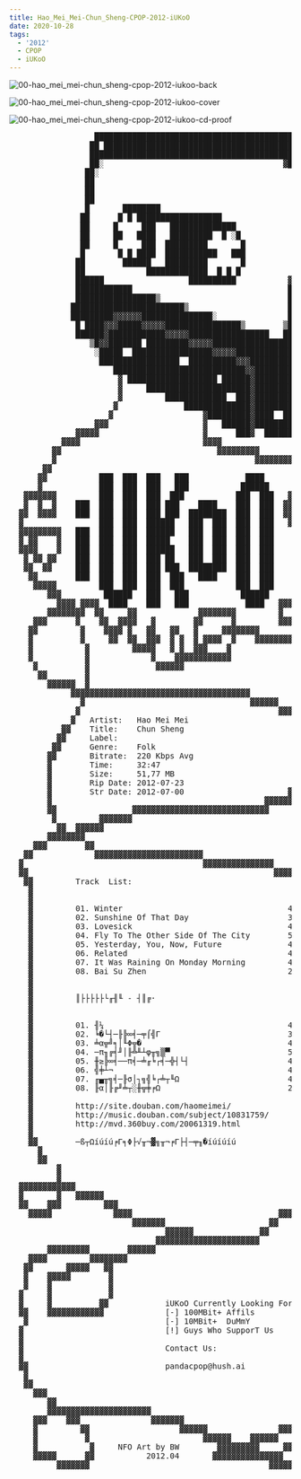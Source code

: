 ```yaml
---
title: Hao_Mei_Mei-Chun_Sheng-CPOP-2012-iUKoO
date: 2020-10-28
tags:
  - '2012'
  - CPOP
  - iUKoO
---
```


![00-hao_mei_mei-chun_sheng-cpop-2012-iukoo-back](https://goindex.65style.workers.dev/1:/Hao_Mei_Mei-Chun_Sheng-CPOP-2012-iUKoO/00-hao_mei_mei-chun_sheng-cpop-2012-iukoo-back.jpg)

![00-hao_mei_mei-chun_sheng-cpop-2012-iukoo-cover](https://goindex.65style.workers.dev/1:/Hao_Mei_Mei-Chun_Sheng-CPOP-2012-iUKoO/00-hao_mei_mei-chun_sheng-cpop-2012-iukoo-cover.jpg)

![00-hao_mei_mei-chun_sheng-cpop-2012-iukoo-cd-proof](https://goindex.65style.workers.dev/1:/Hao_Mei_Mei-Chun_Sheng-CPOP-2012-iUKoO/00-hao_mei_mei-chun_sheng-cpop-2012-iukoo-cd-proof.jpg)

<retrotxt v-slot>
<pre class="has-text-plain text-1x font-ibm_vga_8x16">
                  ███████████████████████████████████████████████░░░░░
                 ██ ███████████████████████████████████████████████░░░░░
                 █████████████████████████████████████████████  ███░░░░░░
                 ██░                                      ▓████████░░░░░░
                ██░                                         ███████░░░░░░
                ██                                           ██████░░░░░░
                ██                                            █████░░░░░░
                ██                                           █████░░░░░░
                █       ████████                             █████░░░░░░
               ██      █ █ ██████████████████                █████░░░░░░
               ██     █     ███   ██████████████             █████░░░░░░
               ██     ██   ████   █████████  █ ░█            █████░░░░░░
               ██     █     ███  █████████       █          █████░░░░░░
               █       █ █ ████  ███████████   ███          █████░░░░░░
              ██        ██████   █████████       █          █████░░░░░░
              ██             █████████████  █ █ █           █████░░░░░░
              ██████                  ██████████           ▓████░░░░░░
              ████████████                                 █████░░░░░░
              █████████████████▒                           █████░░░░░░
             ████████████████████████▒                     █████░░░░░░
             █████████▓▓▓▓▓▓███████████████░               █████░░░░░░
              █ ████▓▓▓█████▓▓▓▓▓████████████████▒        ▒█████░░██░░
              ██████▓████████████▓▓▓▓▓█████████████████   █████░░▓██░░
                 ▒█▓▓███████ █████████▓▓▓▓▓████████████████████░░███░
                  ░█████  █████████████████▓▓▓▓▓███████████████░░███░
                   █████████████████  ██████████▓▓▓████████████░░██░░
                      ████████████████████████████▓▓██████████░░▓██░░
                       ▓ ███████████████████ ██████▓██████████░░███░
                       ▓     ██████████████████████▓██████████░░███░
                       ▓         █████████████  ███▓██████████░░███░
                      ▓              ██████████████▓██████████░▓██░░
                     ▓                   ▓█████████▓████  ███░░░░░░░
                  ▓▓▓                    ▓   ██████▓█████████░░░░░░
              ▓▓▓▓▓                      ▓      ███▓  ██████░░░░░░
           ▓▓▓▓                          ▓▓▓▓
         ▓▓                                 ▓▓▓▓▓▓▓▓▓
         ▓                                          ▓▓▓▓▓▓▓▓▓▓▓
       ▓▓                                                     ▓▓▓▓▓▓
      ▓▓           ███  ███  ███   ███            ████              ▓▓▓▓▓▓
      ▓            ███  ███  ███   ███           ██████                   ▓▓▓
   ▓▓▓▓▓▓▓         ███  ███  ███  ███           ███  ███   ▓▓▓▓              ▓
   ▓  ▓  ▓    ███  ███  ███  ███ ███    ████    ███  ███  ▓▓   ▓▓▓▓▓▓        ▓
  ▓▓  ▓▓▓▓    ███  ███  ███  ███ ███  ████████  ███  ███  ▓▓         ▓▓▓     ▓
  ▓                ███  ███  ██████   ███  ███  ███  ███   ▓▓▓▓▓▓▓▓    ▓  ▓▓▓
  ▓▓▓▓▓▓▓▓▓   ███  ███  ███  ██████   ███  ███  ███  ███    ▓ ▓▓▓▓▓▓▓▓▓▓▓▓
  ▓ ▓▓    ▓   ███  ███  ███  █████    ███  ███  ███  ███    ▓▓      ▓▓▓
  ▓▓▓▓    ▓   ███  ███  ███  ██████   ███  ███  ███  ███     ▓▓▓▓▓▓▓▓▓
   ▓ ▓▓ ▓▓    ███  ███  ███  ███ ██   ███  ███  ███  ███              ▓▓
   ▓▓  ▓▓     ███  ███  ███  ███ ███  ████████  ███  ███    ▓▓▓▓▓▓▓    ▓
    ▓▓        ███  ███  ███  ███  ███   ████    ███  ███    ▓     ▓ ▓▓▓
     ▓▓▓▓▓         ███  ███  ███  ███           ███  ███     ▓▓▓▓▓▓▓▓
        ▓▓▓         ██████   ███   ███           ██████          ▓
          ▓▓▓▓ ▓▓▓▓  ████    ███   ███            ████   ▓▓▓▓▓▓ ▓▓
        ▓▓▓▓▓▓▓▓  ▓▓     ▓▓             ▓▓▓▓▓▓▓▓         ▓    ▓▓▓
     ▓▓▓      ▓    ▓▓  ▓▓▓▓   ▓        ▓▓      ▓         ▓▓▓▓▓▓
    ▓▓         ▓    ▓▓▓▓ ▓   ▓▓   ▓▓   ▓     ▓▓▓▓▓▓▓▓        ▓▓
    ▓          ▓     ▓▓  ▓▓  ▓▓▓  ▓ ▓  ▓ ▓▓▓▓  ▓    ▓▓▓▓▓▓▓▓▓▓
    ▓           ▓         ▓▓▓▓▓   ▓ ▓  ▓▓▓    ▓
    ▓           ▓             ▓    ▓▓▓▓▓▓▓▓▓▓▓▓
     ▓          ▓              ▓▓▓▓▓▓
      ▓▓        ▓
        ▓▓▓▓▓▓  ▓
             ▓▓▓▓▓▓▓▓▓▓▓▓▓▓▓▓▓▓▓▓▓▓▓▓▓▓▓▓▓▓▓▓▓▓▓▓▓▓
               ▓                                   ▓▓▓▓▓▓
              ▓                                          ▓▓▓
             ▓   Artist:   Hao Mei Mei                      ▓▓▓▓
           ▓▓    Title:    Chun Sheng                          ▓▓▓▓
          ▓▓     Label:                                           ▓
         ▓▓      Genre:    Folk                                    ▓
        ▓▓       Bitrate:  220 Kbps Avg                            ▓▓
        ▓        Time:     32:47                                    ▓
        ▓        Size:     51,77 MB                               ▓▓▓
        ▓        Rip Date: 2012-07-23                          ▓▓▓▓
        ▓        Str Date: 2012-07-00                      ▓▓▓▓▓
        ▓                                             ▓▓▓▓▓▓
        ▓▓                ▓▓▓▓▓▓▓▓▓▓▓▓▓▓▓▓▓▓▓▓▓▓▓▓▓▓▓▓▓
         ▓         ▓▓▓▓▓▓▓
          ▓▓  ▓▓▓▓▓▓
        ▓▓▓▓▓▓▓▓
     ▓▓▓        ▓▓
   ▓▓             ▓▓▓▓▓▓▓▓▓▓▓▓▓▓▓▓▓▓▓▓▓▓▓
  ▓                                      ▓▓▓▓▓▓▓▓▓▓▓▓▓▓▓
  ▓▓                                                    ▓▓▓▓▓▓
   ▓▓         Track  List:                                    ▓▓▓▓▓
    ▓                                                             ▓▓▓▓
    ▓                                                                ▓▓
    ▓         01. Winter                                   4:01        ▓
    ▓         02. Sunshine Of That Day                     3:57        ▓
    ▓         03. Lovesick                                 4:05        ▓
    ▓         04. Fly To The Other Side Of The City        5:46        ▓
    ▓         05. Yesterday, You, Now, Future              4:17        ▓
    ▓         06. Related                                  4:08        ▓
    ▓         07. It Was Raining On Monday Morning         4:19        ▓
    ▓         08. Bai Su Zhen                              2:14        ▓
    ▓                                                                  ▓▓
    ▓                                                                   ▓
    ▓         ║├├├├├└╓╢╙ - ┤║╔·                                          ▓
    ▓                                                                    ▓
    ▓                                                                    ▓
    ▓         01. ╢¼                                       4:01          ▓
    ▓         02. ╘�└┤─╟╠∞╡─╤⌠╣Γ                           3:57          ▓
    ▓         03. ╧α╦╝╕│╙Φ╦�                               4:05          ▓
    ▓         04. ─π╖╔╡╜│╟╩╨┴φ╥╗▒▀                         5:46          ▓
    ▓         05. ╫≥╠∞╡──π╡─╧╓╘┌╡─╬┤└┤                     4:17          ▓
    ▓         06. ╣╪┴¬                                     4:08          ▓
    ▓         07. ╓▄╥╗╡─╟σ│┐╗╣╘┌╧┬╙Ω                       4:19          ▓
    ▓         08. ╟α│╟╔╜╧┬░╫╦╪╒Ω                           2:14          ▓
    ▓                                                                    ▓
    ▓         http://site.douban.com/haomeimei/                          ▓
    ▓         http://music.douban.com/subject/10831759/                  ▓
    ▓         http://mvd.360buy.com/20061319.html                        ▓
    ▓                                                                    ▓
    ▓▓        ─ß┬Ωíúíú╒Γ╕Φ├√╥¬▓╗╥¬╒Γ├┤─╤╖�íúíúíú                         ▓
      ▓                                                                  ▓
      ▓▓                                                                 ▓
          ▓                                                              ▓
          ▓                                                              ▓
  ▓▓▓▓▓▓▓▓▓▓▓▓                                                         ▓▓▓
  ▓       ▓   ▓▓▓▓▓▓                                         ▓▓▓▓▓▓▓▓▓▓▓▓▓
  ▓▓    ▓▓▓         ▓▓▓                                     ▓▓       ▓   ▓▓▓
    ▓▓▓▓▓             ▓▓▓▓                               ▓▓▓▓  ▓▓▓▓▓▓▓     ▓
                          ▓▓▓▓▓▓▓                      ▓▓     ▓▓   ▓▓▓     ▓
                                 ▓▓▓▓▓▓              ▓▓       ▓     ▓▓▓▓▓▓▓▓
                               ▓▓▓▓▓▓▓▓▓▓▓▓▓▓▓▓▓▓▓▓▓▓          ▓▓▓▓▓▓▓▓▓▓ ▓
        ▓▓▓▓▓▓▓▓▓        ▓▓▓▓▓▓                                            ▓
    ▓▓▓▓         ▓▓▓▓▓▓▓▓                                                  ▓
   ▓▓       ▓▓▓▓▓   ▓▓                                                     ▓
   ▓    ▓▓▓▓▓        ▓                                                     ▓
   ▓    ▓            ▓                                                     ▓
  ▓     ▓            ▓                                                     ▓
  ▓     ▓          ▓▓            iUKoO Currently Looking For :             ▓
  ▓▓    ▓▓▓▓▓▓▓▓▓▓▓▓             [-] 100MBit+ Affils                       ▓
   ▓                             [-] 10MBit+  DuMmY                       ▓
  ▓                              [!] Guys Who SupporT Us                  ▓
  ▓                                                                       ▓
  ▓                              Contact Us:                              ▓
  ▓                                                                       ▓
  ▓▓                             pandacpop@hush.ai                       ▓▓
   ▓                                                                    ▓▓
   ▓▓                                                                   ▓
     ▓▓▓                                                               ▓
        ▓▓                                                            ▓▓
        ▓▓▓▓▓▓▓▓▓▓▓▓▓▓▓▓▓▓▓▓▓▓                                       ▓▓
     ▓▓▓    ▓▓▓               ▓▓▓▓▓▓▓                            ▓▓▓▓▓
     ▓         ▓▓                   ▓▓▓▓▓▓               ▓▓▓▓▓▓▓▓▓
     ▓          ▓                        ▓▓▓▓▓▓    ▓▓▓▓▓▓
     ▓           ▓     NFO Art by BW        ▓▓▓▓▓▓▓▓▓     ▓▓▓▓▓▓▓▓▓▓▓▓▓▓▓▓▓
     ▓▓▓▓▓      ▓▓           2012.04       ▓▓▓▓▓▓▓▓▓▓▓▓▓▓▓                 ▓▓
          ▓▓▓▓▓▓▓                                      ▓▓▓▓▓▓▓▓▓▓▓          ▓
                                                                  ▓▓▓▓▓▓▓▓▓▓▓
<span class="dos-cursor">_</span></pre>
</retrotxt>

<a-player 
    :options="{
        audio: [
          {
            name: '冬',
            artist: '好妹妹樂隊',
            url: 'https://goindex.65style.workers.dev/1:/Hao_Mei_Mei-Chun_Sheng-CPOP-2012-iUKoO/01-hao_mei_mei-winter.mp3',
            cover: 'https://goindex.65style.workers.dev/1:/Hao_Mei_Mei-Chun_Sheng-CPOP-2012-iUKoO/00-hao_mei_mei-chun_sheng-cpop-2012-iukoo-cover.jpg',
            theme: '#ebd0c2'
          },
        ]
    }"
/>


<download url="https://mirrorace.org/m/102if"/>


